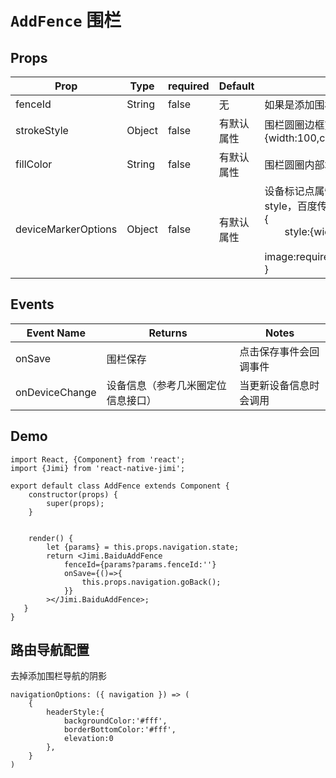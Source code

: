 <!--
 * @Descripttion: 
 * @version: 
 * @Author: xieruizhi
 * @Date: 2019-09-24 15:28:09
 * @LastEditors: xieruizhi
 * @LastEditTime: 2019-10-18 14:29:33
 -->

# `AddFence` 围栏


## Props
| Prop | Type | required | Default | Note |
|---|---|---|---|---|
| fenceId | String | false | 无 | 如果是添加围栏则不必传，编辑围栏则需要|
| strokeStyle | Object| false | 有默认属性 | 围栏圆圈边框宽和颜色设置 {width:100,color:'#3479f670'}|
| fillColor | String| false | 有默认属性 | 围栏圆圈内部填充颜色|
|deviceMarkerOptions|Object|false | 有默认属性 |设备标记点属性,只有谷歌地图能自定义样式 style，百度传无效<br>{<br>　　style:{width:100,height:100},<br>　　image:require('./../../assets/map/oldMan.png')<br>}|

## Events
| Event Name | Returns | Notes |
|---|---|---|
|onSave|围栏保存|点击保存事件会回调事件|
|onDeviceChange|设备信息（参考几米圈定位信息接口）|当更新设备信息时会调用|

## Demo
```
import React, {Component} from 'react';
import {Jimi} from 'react-native-jimi';

export default class AddFence extends Component { 
    constructor(props) {
        super(props);
    }
    

    render() {
        let {params} = this.props.navigation.state;
        return <Jimi.BaiduAddFence
            fenceId={params?params.fenceId:''}
            onSave={()=>{
                this.props.navigation.goBack();
            }}
        ></Jimi.BaiduAddFence>;
   }
}

```

## 路由导航配置

去掉添加围栏导航的阴影

```
navigationOptions: ({ navigation }) => (
    {
        headerStyle:{
            backgroundColor:'#fff',
            borderBottomColor:'#fff',
            elevation:0
        },
    }
)

```
